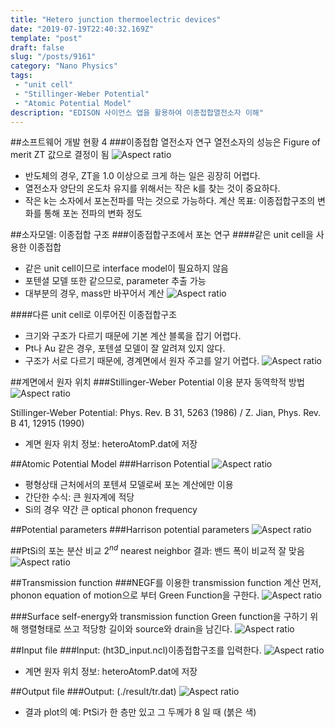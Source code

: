```yaml
---
title: "Hetero junction thermoelectric devices"
date: "2019-07-19T22:40:32.169Z"
template: "post"
draft: false
slug: "/posts/9161"
category: "Nano Physics"
tags: 
 - "unit cell"
 - "Stillinger-Weber Potential"
 - "Atomic Potential Model"
description: "EDISON 사이언스 앱을 활용하여 이종접합열전소자 이해"
---
```


##소프트웨어 개발 현황 4
###이종접합 열전소자 연구
열전소자의 성능은 Figure of merit ZT 값으로 결정이 됨
![Aspect ratio](/media/POST/9161/0.jpg)

- 반도체의 경우, ZT을 1.0 이상으로 크게 하는 일은 굉장히 어렵다.
- 열전소자 양단의 온도차 유지를 위해서는 작은 k를 찾는 것이 중요하다.
- 작은 k는 소자에서 포논전파를 막는 것으로 가능하다.
계산 목표: 이종접합구조의 변화를 통해 포논 전파의 변화 정도

##소자모델: 이종접합 구조
###이종접합구조에서 포논 연구
####같은 unit cell을 사용한 이종접합
- 같은 unit cell이므로 interface model이 필요하지 않음
- 포텐셜 모델 또한 같으므로, parameter 추출 가능
- 대부분의 경우, mass만 바꾸어서 계산
![Aspect ratio](/media/POST/9161/1.jpg)

####다른 unit cell로 이루어진 이종접합구조
- 크기와 구조가 다르기 때문에 기본 계산 블록을 잡기 어렵다.
- Pt나 Au 같은 경우, 포텐셜 모델이 잘 알려져 있지 않다.
- 구조가 서로 다르기 때문에, 경계면에서 원자 주고를 알기 어렵다.
![Aspect ratio](/media/POST/9161/2.jpg)

##계면에서 원자 위치
###Stillinger-Weber Potential 이용 분자 동역학적 방법
![Aspect ratio](/media/POST/9161/3.jpg)

Stillinger-Weber Potential: Phys. Rev. B 31, 5263 (1986) / Z. Jian, Phys. Rev. B 41, 12915 (1990)
- 계면 원자 위치 정보: heteroAtomP.dat에 저장

##Atomic Potential Model
###Harrison Potential
![Aspect ratio](/media/POST/9161/4.jpg)

- 평형상태 근처에서의 포텐셔 모델로써 포논 계산에만 이용
- 간단한 수식: 큰 원자계에 적당
- Si의 경우 약간 큰 optical phonon frequency

##Potential parameters
###Harrison potential parameters
![Aspect ratio](/media/POST/9161/5.jpg)

##PtSi의 포논 분산 비교
$2^{n d}$ nearest neighbor 결과: 밴드 폭이 비교적 잘 맞음 
![Aspect ratio](/media/POST/9161/6.jpg)

##Transmission function
###NEGF를 이용한 transmission function 계산
먼저, phonon equation of motion으로 부터 Green Function을 구한다.
![Aspect ratio](/media/POST/9161/7.jpg)


###Surface self-energy와 transmission function
Green function을 구하기 위해 행렬형태로 쓰고 적당항 길이와 source와 drain을 남긴다.
![Aspect ratio](/media/POST/9161/8.jpg)

##Input file
###Input: (ht3D_input.ncl)이종접합구조를 입력한다.
![Aspect ratio](/media/POST/9161/9.jpg)
- 계면 원자 위치 정보: heteroAtomP.dat에 저장

##Output file
###Output: (./result/tr.dat)
![Aspect ratio](/media/POST/9161/10.jpg)

- 결과 plot의 예: PtSi가 한 층만 있고 그 두께가 8 일 때 (붉은 색)

